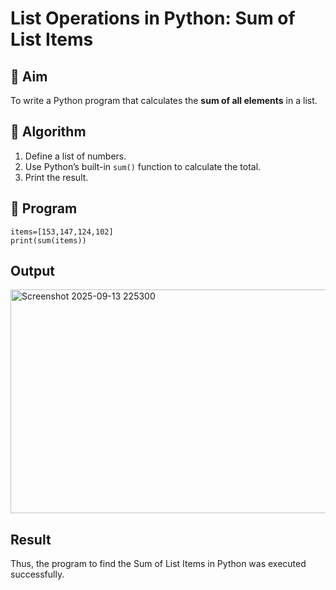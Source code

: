 # List Operations in Python: Sum of List Items

## 🎯 Aim
To write a Python program that calculates the **sum of all elements** in a list.

## 🧠 Algorithm
1. Define a list of numbers.
2. Use Python’s built-in `sum()` function to calculate the total.
3. Print the result.

## 🧾 Program

```
items=[153,147,124,102]
print(sum(items))
```

## Output

<img width="637" height="358" alt="Screenshot 2025-09-13 225300" src="https://github.com/user-attachments/assets/2ab7d5d5-107d-49de-9017-e02aca58c816" />


## Result

Thus, the program to find the Sum of List Items in Python was executed successfully.
